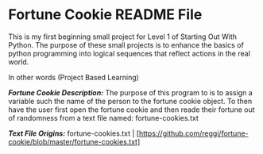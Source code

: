 # Fortune Cookie README File

This is my first beginning small project for Level 1 of Starting Out With Python.
The purpose of these small projects is to enhance the basics of python programming
into logical sequences that reflect actions in the real world.

In other words (Project Based Learning)

***Fortune Cookie Description:***
The purpose of this program to is to assign a variable such the name
of the person to the fortune cookie object. To then have the user
first open the fortune cookie and then reade their fortune out of
randomness from a text file named: fortune-cookies.txt

***Text File Origins:***
fortune-cookies.txt | [https://github.com/reggi/fortune-cookie/blob/master/fortune-cookies.txt]
